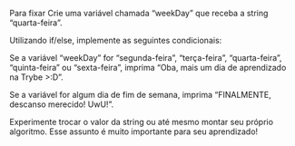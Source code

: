 Para fixar
Crie uma variável chamada “weekDay” que receba a string “quarta-feira”.

Utilizando if/else, implemente as seguintes condicionais:

Se a variável “weekDay” for “segunda-feira”, “terça-feira”, “quarta-feira”, “quinta-feira” ou “sexta-feira”, imprima “Oba, mais um dia de aprendizado na Trybe >:D”.

Se a variável for algum dia de fim de semana, imprima “FINALMENTE, descanso merecido! UwU!”.

Experimente trocar o valor da string ou até mesmo montar seu próprio algoritmo. Esse assunto é muito importante para seu aprendizado!
